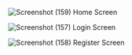 ![Screenshot (159)](https://github.com/ayesha6214/Assignment_6/assets/129622712/d6959919-6fb4-4508-bc29-dda42d4ade0d) Home Screen      

![Screenshot (157)](https://github.com/ayesha6214/Assignment_6/assets/129622712/642c9f87-9cc2-4f97-be30-4ae2c425c08c) Login Screen

![Screenshot (158)](https://github.com/ayesha6214/Assignment_6/assets/129622712/f4e087ab-5d6f-42d5-976b-3f1fac91227b) Register Screen
